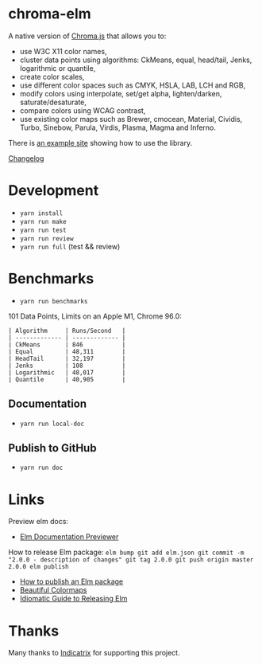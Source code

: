 # chroma-elm
A native version of [Chroma.js](https://gka.github.io/chroma.js) that allows you to:
 * use W3C X11 color names,
 * cluster data points using algorithms: CkMeans, equal, head/tail, Jenks, logarithmic or quantile,   
 * create color scales, 
 * use different color spaces such as CMYK, HSLA, LAB, LCH and RGB, 
 * modify colors using interpolate, set/get alpha, lighten/darken, saturate/desaturate,
 * compare colors using WCAG contrast, 
 * use existing color maps such as Brewer, cmocean, Material, Cividis, Turbo, Sinebow, Parula, Virdis, Plasma, Magma and Inferno.

There is [an example site](https://newmana.github.io/chroma-elm/) showing how to use the library.

[Changelog](https://github.com/newmana/chroma-elm/blob/master/CHANGELOG.md)

# Development
- `yarn install`
- `yarn run make`
- `yarn run test`
- `yarn run review`
- `yarn run full` (test && review)

# Benchmarks
- `yarn run benchmarks`

101 Data Points, Limits on an Apple M1, Chrome 96.0:

```text
| Algorithm     | Runs/Second   |
| ------------- | ------------- |
| CkMeans       | 846           |
| Equal         | 48,311        |
| HeadTail      | 32,197        |
| Jenks         | 108           |
| Logarithmic   | 48,017        |
| Quantile      | 40,905        |
```

## Documentation
- `yarn run local-doc`

## Publish to GitHub
- `yarn run doc`

# Links

Preview elm docs:
- [Elm Documentation Previewer](https://elm-doc-preview.netlify.com/)

How to release Elm package:
`
elm bump
git add elm.json
git commit -m "2.0.0 - description of changes"
git tag 2.0.0
git push origin master 2.0.0
elm publish
` 

- [How to publish an Elm package](https://medium.com/@Max_Goldstein/how-to-publish-an-elm-package-3053b771e545)
- [Beautiful Colormaps](https://matplotlib.org/cmocean/)
- [Idiomatic Guide to Releasing Elm](https://github.com/dillonkearns/idiomatic-elm-package-guide)

# Thanks

Many thanks to [Indicatrix](https://indicatrix.io) for supporting this project.